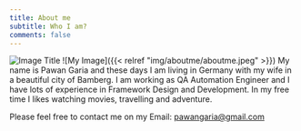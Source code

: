 ```yaml
---
title: About me
subtitle: Who I am?
comments: false
---
```

![Image Title](/img/aboutme/aboutme.jpeg)
![My Image]({{< relref "img/aboutme/aboutme.jpeg" >}})
My name is Pawan Garia and these days I am living in Germany with my wife in a beautiful city of Bamberg. I am working as QA Automation Engineer and I have lots of experience in Framework Design and Development. In my free time I likes watching movies, travelling and adventure. 

Please feel free to contact me on my Email: pawangaria@gmail.com

